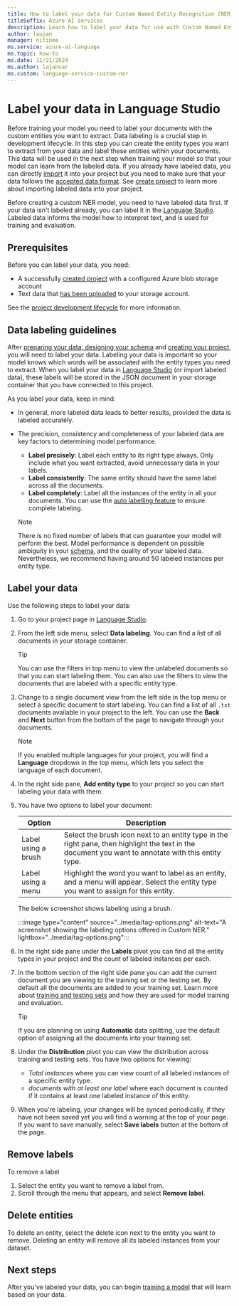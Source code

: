 ```yaml
---
title: How to label your data for Custom Named Entity Recognition (NER)
titleSuffix: Azure AI services
description: Learn how to label your data for use with Custom Named Entity Recognition (NER).
author: laujan
manager: nitinme
ms.service: azure-ai-language
ms.topic: how-to
ms.date: 11/21/2024
ms.author: lajanuar
ms.custom: language-service-custom-ner
---
```


# Label your data in Language Studio

Before training your model you need to label your documents with the custom entities you want to extract. Data labeling is a crucial step in development lifecycle. In this step you can create the entity types you want to extract from your data and label these entities within your documents. This data will be used in the next step when training your model so that your model can learn from the labeled data. If you already have labeled data, you can directly [import](create-project.md#import-project) it into your project but you need to make sure that your data follows the [accepted data format](../concepts/data-formats.md). See [create project](create-project.md#import-project) to learn more about importing labeled data into your project.

Before creating a custom NER model, you need to have labeled data first. If your data isn't labeled already, you can label it in the [Language Studio](https://aka.ms/languageStudio). Labeled data informs the model how to interpret text, and is used for training and evaluation.

## Prerequisites

Before you can label your data, you need:

* A successfully [created project](create-project.md) with a configured Azure blob storage account
* Text data that [has been uploaded](design-schema.md#data-preparation) to your storage account.

See the [project development lifecycle](../overview.md#project-development-lifecycle) for more information.

## Data labeling guidelines

After [preparing your data, designing your schema](design-schema.md) and [creating your project](create-project.md), you will need to label your data. Labeling your data is important so your model knows which words will be associated with the entity types you need to extract. When you label your data in [Language Studio](https://aka.ms/languageStudio) (or import labeled data), these labels will be stored in the JSON document in your storage container that you have connected to this project. 

As you label your data, keep in mind:

* In general, more labeled data leads to better results, provided the data is labeled accurately.

* The precision, consistency and completeness of your labeled data are key factors to determining model performance. 

    * **Label precisely**: Label each entity to its right type always. Only include what you want extracted, avoid unnecessary data in your labels.
    * **Label consistently**:  The same entity should have the same label across all the documents.
    * **Label completely**: Label all the instances of the entity in all your documents. You can use the [auto labelling feature](use-autolabeling.md) to ensure complete labeling.

   > [!NOTE]
   > There is no fixed number of labels that can guarantee your model will perform the best. Model performance is dependent on possible ambiguity in your [schema](design-schema.md), and the quality of your labeled data. Nevertheless, we recommend having around 50 labeled instances per entity type.

## Label your data

Use the following steps to label your data:

1. Go to your project page in [Language Studio](https://aka.ms/languageStudio).

2. From the left side menu, select **Data labeling**. You can find a list of all documents in your storage container.

    <!--:::image type="content" source="../media/tagging-files-view.png" alt-text="A screenshot showing the Language Studio screen for labeling data." lightbox="../media/tagging-files-view.png":::-->

    >[!TIP]
    > You can use the filters in top menu to view the unlabeled documents so that you can start labeling them.
    > You can also use the filters to view the documents that are labeled with a specific entity type.

3. Change to a single document view from the left side in the top menu or select a specific document to start labeling. You can find a list of all `.txt` documents available in your project to the left. You can use the **Back** and **Next** button from the bottom of the page to navigate through your documents.

    > [!NOTE]
    > If you enabled multiple languages for your project, you will find a **Language** dropdown in the top menu, which lets you select the language of each document.

4. In the right side pane, **Add entity type** to your project so you can start labeling your data with them.

    <!--:::image type="content" source="../media/tag-1.png" alt-text="A screenshot showing complete data labeling." lightbox="../media/tag-1.png":::-->

6. You have two options to label your document:
    
    |Option |Description  |
    |---------|---------|
    |Label using a brush     | Select the brush icon next to an entity type in the right pane, then highlight the text in the document you want to annotate with this entity type.           |
    |Label using a menu    | Highlight the word you want to label as an entity, and a menu will appear. Select the entity type you want to assign for this entity.        |
    
    The below screenshot shows labeling using a brush.
    
    :::image type="content" source="../media/tag-options.png" alt-text="A screenshot showing the labeling options offered in Custom NER." lightbox="../media/tag-options.png":::
    
6. In the right side pane under the **Labels** pivot you can find all the entity types in your project and the count of labeled instances per each.

6. In the bottom section of the right side pane you can add the current document you are viewing to the training set or the testing set. By default all the documents are added to your training set. Learn more about [training and testing sets](train-model.md#data-splitting) and how they are used for model training and evaluation.

    > [!TIP]
    > If you are planning on using **Automatic** data splitting, use the default option of assigning all the documents into your training set.

7. Under the **Distribution** pivot you can view the distribution across training and testing sets. You have two options for viewing:
   * *Total instances* where you can view count of all labeled instances of a specific entity type.
   * *documents with at least one label* where each document is counted if it contains at least one labeled instance of this entity.
  
7. When you're labeling, your changes will be synced periodically, if they have not been saved yet you will find a warning at the top of your page. If you want to save manually, select **Save labels** button at the bottom of the page.

## Remove labels

To remove a label

1. Select the entity you want to remove a label from.
2. Scroll through the menu that appears, and select **Remove label**.

## Delete entities

To delete an entity, select the delete icon next to the entity you want to remove. Deleting an entity will remove all its labeled instances from your dataset.

## Next steps

After you've labeled your data, you can begin [training a model](train-model.md) that will learn based on your data.
